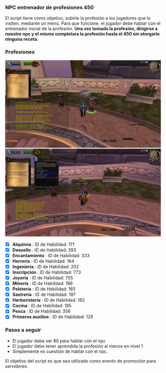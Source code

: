 ### NPC entrenador de profesiones 450

El script tiene como objetivo, subirle la profesión a los jugadores que lo visiten, mediante un menú. Para que funcione, el jugador debe hablar con el entrenador inicial de la profesión. **Una vez tomada la profesión, dirigirse a nuestro npc y el mismo completara la profesión hasta el 450 sin otorgarle ninguna receta.**

### Profesiones

![npc_profesiones_1](screenshots/npc_profesiones_1.jpg)
![npc_profesiones_2](screenshots/npc_profesiones_2.jpg)

- [x] **Alquimia** : ID de Habilidad: 171
- [x] **Desuello** : ID de Habilidad: 393
- [x] **Encantamiento** : ID de Habilidad: 333
- [x] **Herrería** : ID de Habilidad: 164
- [x] **Ingeniería** : ID de Habilidad: 202
- [x] **Inscripción** : ID de Habilidad: 773
- [x] **Joyería** : ID de Habilidad: 755
- [x] **Minería** : ID de Habilidad: 186
- [x] **Peletería** : ID de Habilidad: 165
- [x] **Sastrería** : ID de Habilidad: 197
- [x] **Herboristería** : ID de Habilidad: 182
- [x] **Cocina** : ID de Habilidad: 185
- [x] **Pesca** : ID de Habilidad: 356
- [x] **Primeros auxilios** : ID de Habilidad: 129

### Pasos a seguir
* El jugador debe ser 80 para hablar con el npc
* El jugador debe tener aprendida la profesión al menos en nivel 1
* Simplemente es cuestión de hablar con el npc.

El objetivo del script es que sea utilizado como evento de promoción para servidores.
